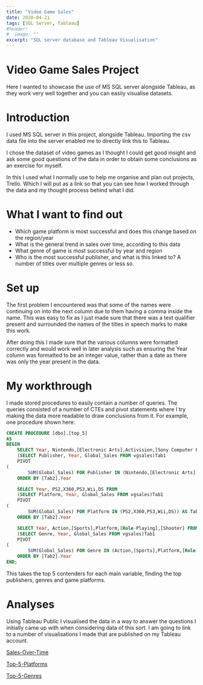 ```yaml
---
title: "Video Game Sales"
date: 2020-04-21
tags: [SQL Server, Tableau]
#header:
#  image: ""
excerpt: "SQL server database and Tableau Visualisation"
---
```


# Video Game Sales Project
Here I wanted to showcase the use of MS SQL server alongside Tableau, as they work very well together and you can easily visualise datasets.

# Introduction
I used MS SQL server in this project, alongside Tableau. Importing the csv data file into the server enabled me to directly link this to Tableau.

I chose the dataset of video games as I thought I could get good insight and ask some good questions of the data in order to obtain some conclusions as an exercise for myself.

In this I used what I normally use to help me organise and plan out projects, Trello. Which I will put as a link so that you can see how I worked through the data and my thought process behind what I did.

# What I want to find out
- Which game platform is most successful and does this change based on the region/year
- What is the general trend in sales over time, according to this data
- What genre of game is most successful by year and region
- Who is the most successful publisher, and what is this linked to? A number of titles over multiple genres or less so.

# Set up
The first problem I encountered was that some of the names were continuing on into the next column due to them having a comma inside the name. This was easy to fix as I just made sure that there was a text qualifier present and surrounded the names of the titles in speech marks to make this work. 

After doing this I made sure that the various columns were formatted correctly and would work well in later analysis such as ensuring the Year column was formatted to be an integer value, rather than a date as there was only the year present in the data.

# My workthrough
I made stored procedures to easily contain a number of queries. The queries consisted of a number of CTEs and pivot statements where I try making the data more readable to draw conclusions from it.
For example, one procedure shown here:

```sql
CREATE PROCEDURE [dbo].[top_5]
AS
BEGIN
	SELECT Year, Nintendo,[Electronic Arts],Activision,[Sony Computer Entertainment],Ubisoft FROM
	(SELECT Publisher, Year, Global_Sales FROM vgsales)Tab1
	PIVOT
(
		SUM(Global_Sales) FOR Publisher IN (Nintendo,[Electronic Arts],Activision,[Sony Computer Entertainment],Ubisoft)) AS Tab2
	ORDER BY [Tab2].Year

	SELECT Year, PS2,X360,PS3,Wii,DS FROM
	(SELECT Platform, Year, Global_Sales FROM vgsales)Tab1
	PIVOT
(
		SUM(Global_Sales) FOR Platform IN (PS2,X360,PS3,Wii,DS)) AS Tab2
	ORDER BY [Tab2].Year

	SELECT Year, Action,[Sports],Platform,[Role-Playing],[Shooter] FROM
	(SELECT Genre, Year, Global_Sales FROM vgsales)Tab1
	PIVOT
(
		SUM(Global_Sales) FOR Genre IN (Action,[Sports],Platform,[Role-Playing],[Shooter])) AS Tab2
	ORDER BY [Tab2].Year
END;
```

This takes the top 5 contenders for each main variable, finding the top publishers, genres and game platforms.

# Analyses
Using Tableau Public I visualised the data in a way to answer the questions I initially came up with when considering data of this sort.
I am going to link to a number of visualisations I made that are published on my Tableau account.

[Sales-Over-Time](https://public.tableau.com/profile/dillon6327#!/vizhome/vgsales_15891212354570/Dashboard1)

[Top-5-Platforms](https://public.tableau.com/profile/dillon6327#!/vizhome/vgsales_15891212354570/Dashboard2)

[Top-5-Genres](https://public.tableau.com/profile/dillon6327#!/vizhome/vgsales_15891212354570/Dashboard3)
